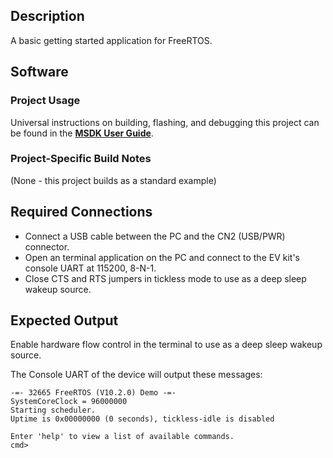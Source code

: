 ## Description

A basic getting started application for FreeRTOS. 


## Software

### Project Usage

Universal instructions on building, flashing, and debugging this project can be found in the **[MSDK User Guide](https://analog-devices-msdk.github.io/msdk/USERGUIDE/)**.

### Project-Specific Build Notes

(None - this project builds as a standard example)

## Required Connections

-   Connect a USB cable between the PC and the CN2 (USB/PWR) connector.
-   Open an terminal application on the PC and connect to the EV kit's console UART at 115200, 8-N-1.
-   Close CTS and RTS jumpers in tickless mode to use as a deep sleep wakeup source. 

## Expected Output

Enable hardware flow control in the terminal to use as a deep sleep wakeup source.

The Console UART of the device will output these messages:

```
-=- 32665 FreeRTOS (V10.2.0) Demo -=-
SystemCoreClock = 96000000
Starting scheduler.
Uptime is 0x00000000 (0 seconds), tickless-idle is disabled

Enter 'help' to view a list of available commands.
cmd>
```

